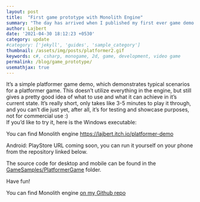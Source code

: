 ```yaml
---
layout: post
title:  "First game prototype with Monolith Engine"
summary: "The day has arrived when I published my first ever game demo showcasing the capabilities of Monolith Engine"
author: Lajbert
date: '2021-04-30 18:12:23 +0530'
category: update
#category: ['jekyll', 'guides', 'sample_category']
thumbnail: /assets/img/posts/platformer2.gif
keywords: c#, csharp, monogame, 2d, game, development, video game
permalink: /blog/game_prototype/
usemathjax: true
---
```


It’s a simple platformer game demo, which demonstrates typical scenarios for a platformer game. This doesn’t utilize everything in the engine, but still gives a pretty good idea of what to use and what it can achieve in it’s current state. It’s really short, only takes like 3-5 minutes to play it through, and you can’t die just yet, after all, it’s for testing and showcase purposes, not for commercial use :) <br>
If you’d like to try it, here is the Windows executable:

You can find Monolith engine <a href="https://lajbert.itch.io/platformer-demo">https://lajbert.itch.io/platformer-demo</a>

Android:
PlayStore URL coming soon, you can run it yourself on your phone from the repository linked below.


The source code for desktop and mobile can be found in the <a href="https://github.com/Lajbert/MonolithEngine/tree/master/GameSamples/PlatformerGame">GameSamples/PlatformerGame</a> folder.

Have fun!

You can find Monolith engine <a href="https://github.com/Lajbert/MonolithEngine">on my Github repo</a>
